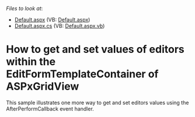 <!-- default file list -->
*Files to look at*:

* [Default.aspx](./CS/Default.aspx) (VB: [Default.aspx](./VB/Default.aspx))
* [Default.aspx.cs](./CS/Default.aspx.cs) (VB: [Default.aspx.vb](./VB/Default.aspx.vb))
<!-- default file list end -->
# How to get and set values of editors within the EditFormTemplateContainer of ASPxGridView


<p>This sample illustrates one more way to get and set editors values using the AfterPerformCallback event handler.</p>

<br/>


